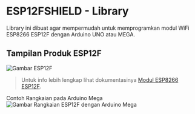 # ESP12FSHIELD - Library

Library ini dibuat agar mempermudah untuk memprogramkan modul WiFi ESP8266 ESP12F dengan Arduino UNO atau MEGA.


## Tampilan Produk ESP12F
 
![Gambar ESP12F](https://ae01.alicdn.com/kf/H5855b4b8f6514af992bc30fd3cf2514ck/Hot-ESP8266-ESP-12F-Serial-WIFI-Model-ESP-12E-Upgrade-Nirkabel-ESP12F-ESP12-Keaslian-Dijamin-4M.jpg)

>Untuk info lebih lengkap lihat dokumentasinya [Modul ESP8266 ESP12F](https://docs.ai-thinker.com/_media/esp8266/docs/esp-12f_product_specification_en.pdf "Link ke Dokumentasi ESP12F").

Contoh Rangkaian pada Arduino Mega
![Gambar Rangkaian ESP12F dengan Arduino Mega](https://www.semesin.com/project/wp-content/uploads/2018/03/Arduino-ESP8266-990x1024.png)
